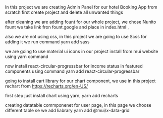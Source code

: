 In this project we are creating Admin Panel for our hotel Booking App from scratch
first create project and delete all unwanted things


after cleaning we are adding fount for our whole project, we chose Nunito fount we take link fron fount.google and place in index.html <head>,

also we are not using css, in this project we are going to use Scss for adding it we run command yarn add sass

we are going to use material ui icons in our project install from mui website using yarn command

now install react-circular-progressbar for income status in featured components using command
    yarn add react-circular-progressbar

going to install cart library for our chart component, we use in this project rechart from https://recharts.org/en-US/

first step just install chart using yarn, 
                   yarn add recharts

creating datatable commponenet for user page, in this page we choose different table
    se we add liabrary        yarn add @mui/x-data-grid
